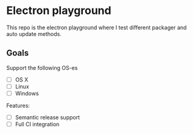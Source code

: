 Electron playground
===================

This repo is the electron playground where I test different packager and auto update methods.

## Goals

Support the following OS-es

- [ ] OS X
- [ ] Linux
- [ ] Windows

Features:
- [ ] Semantic release support
- [ ] Full CI integration
